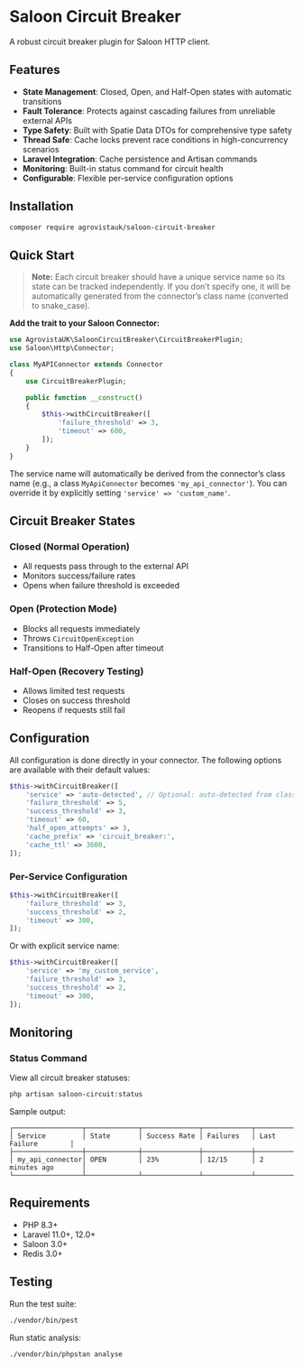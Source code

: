 # Saloon Circuit Breaker

A robust circuit breaker plugin for Saloon HTTP client.

## Features

- **State Management**: Closed, Open, and Half-Open states with automatic transitions
- **Fault Tolerance**: Protects against cascading failures from unreliable external APIs
- **Type Safety**: Built with Spatie Data DTOs for comprehensive type safety
- **Thread Safe**: Cache locks prevent race conditions in high-concurrency scenarios
- **Laravel Integration**: Cache persistence and Artisan commands
- **Monitoring**: Built-in status command for circuit health
- **Configurable**: Flexible per-service configuration options

## Installation

```bash
composer require agrovistauk/saloon-circuit-breaker
```

## Quick Start

> **Note:** Each circuit breaker should have a unique service name so its state can be tracked independently. If you don’t specify one, it will be automatically generated from the connector’s class name (converted to snake_case).

**Add the trait to your Saloon Connector:**

```php
use AgrovistaUK\SaloonCircuitBreaker\CircuitBreakerPlugin;
use Saloon\Http\Connector;

class MyAPIConnector extends Connector
{
    use CircuitBreakerPlugin;

    public function __construct()
    {
        $this->withCircuitBreaker([
            'failure_threshold' => 3,
            'timeout' => 600,
        ]);
    }
}
```

The service name will automatically be derived from the connector’s class name (e.g., a class `MyApiConnector` becomes `'my_api_connector'`). You can override it by explicitly setting `'service' => 'custom_name'`.

## Circuit Breaker States

### Closed (Normal Operation)

- All requests pass through to the external API
- Monitors success/failure rates
- Opens when failure threshold is exceeded

### Open (Protection Mode)

- Blocks all requests immediately
- Throws `CircuitOpenException`
- Transitions to Half-Open after timeout

### Half-Open (Recovery Testing)

- Allows limited test requests
- Closes on success threshold
- Reopens if requests still fail

## Configuration

All configuration is done directly in your connector. The following options are available with their default values:

```php
$this->withCircuitBreaker([
    'service' => 'auto-detected', // Optional: auto-detected from class name if not provided
    'failure_threshold' => 5,
    'success_threshold' => 3,
    'timeout' => 60,
    'half_open_attempts' => 3,
    'cache_prefix' => 'circuit_breaker:',
    'cache_ttl' => 3600,
]);
```

### Per-Service Configuration

```php
$this->withCircuitBreaker([
    'failure_threshold' => 3,
    'success_threshold' => 2,
    'timeout' => 300,
]);
```

Or with explicit service name:

```php
$this->withCircuitBreaker([
    'service' => 'my_custom_service',
    'failure_threshold' => 3,
    'success_threshold' => 2,
    'timeout' => 300,
]);
```

## Monitoring

### Status Command

View all circuit breaker statuses:

```bash
php artisan saloon-circuit:status
```

Sample output:

```
┌─────────────────┬─────────────┬──────────────┬────────────┬─────────────────────┐
│ Service         │ State       │ Success Rate │ Failures   │ Last Failure        │
├─────────────────┼─────────────┼──────────────┼────────────┼─────────────────────┤
│ my_api_connector│ OPEN        │ 23%          │ 12/15      │ 2 minutes ago       │
└─────────────────┴─────────────┴──────────────┴────────────┴─────────────────────┘
```

## Requirements

- PHP 8.3+
- Laravel 11.0+, 12.0+
- Saloon 3.0+
- Redis 3.0+

## Testing

Run the test suite:

```bash
./vendor/bin/pest
```

Run static analysis:

```bash
./vendor/bin/phpstan analyse
```
